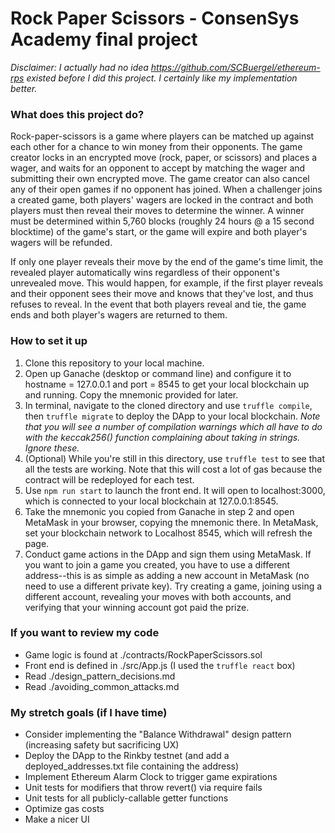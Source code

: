 # Rock Paper Scissors - ConsenSys Academy final project


*Disclaimer: I actually had no idea https://github.com/SCBuergel/ethereum-rps existed before I did this project. I certainly like my implementation better.*


### What does this project do?

Rock-paper-scissors is a game where players can be matched up against each other for a chance to win money from their opponents. The game creator locks in an encrypted move (rock, paper, or scissors) and places a wager, and waits for an opponent to accept by matching the wager and submitting their own encrypted move. The game creator can also cancel any of their open games if no opponent has joined. When a challenger joins a created game, both players' wagers are locked in the contract and both players must then reveal their moves to determine the winner. A winner must be determined within 5,760 blocks (roughly 24 hours @ a 15 second blocktime) of the game's start, or the game will expire and both player's wagers will be refunded.

If only one player reveals their move by the end of the game's time limit, the revealed player automatically wins regardless of their opponent's unrevealed move. This would happen, for example, if the first player reveals and their opponent sees their move and knows that they've lost, and thus refuses to reveal. In the event that both players reveal and tie, the game ends and both player's wagers are returned to them.


### How to set it up

1. Clone this repository to your local machine.
2. Open up Ganache (desktop or command line) and configure it to hostname = 127.0.0.1 and port = 8545 to get your local blockchain up and running. Copy the mnemonic provided for later.
3. In terminal, navigate to the cloned directory and use `truffle compile`, then `truffle migrate` to deploy the DApp to your local blockchain. *Note that you will see a number of compilation warnings which all have to do with the keccak256() function complaining about taking in strings. Ignore these.*
4. (Optional) While you're still in this directory, use `truffle test` to see that all the tests are working. Note that this will cost a lot of gas because the contract will be redeployed for each test.
5. Use `npm run start` to launch the front end. It will open to localhost:3000, which is connected to your local blockchain at 127.0.0.1:8545.
6. Take the mnemonic you copied from Ganache in step 2 and open MetaMask in your browser, copying the mnemonic there. In MetaMask, set your blockchain network to Localhost 8545, which will refresh the page.
7. Conduct game actions in the DApp and sign them using MetaMask. If you want to join a game you created, you have to use a different address--this is as simple as adding a new account in MetaMask (no need to use a different private key). Try creating a game, joining using a different account, revealing your moves with both accounts, and verifying that your winning account got paid the prize.


### If you want to review my code

- Game logic is found at ./contracts/RockPaperScissors.sol
- Front end is defined in ./src/App.js (I used the `truffle react` box)
- Read ./design_pattern_decisions.md
- Read ./avoiding_common_attacks.md


### My stretch goals (if I have time)

- Consider implementing the "Balance Withdrawal" design pattern (increasing safety but sacrificing UX)
- Deploy the DApp to the Rinkby testnet (and add a deployed_addresses.txt file containing the address)
- Implement Ethereum Alarm Clock to trigger game expirations
- Unit tests for modifiers that throw revert() via require fails
- Unit tests for all publicly-callable getter functions
- Optimize gas costs
- Make a nicer UI
